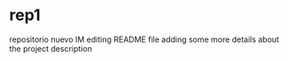 # rep1
repositorio nuevo
IM editing README file adding some more details about the project description


